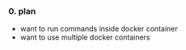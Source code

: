 ### 0. plan

- want to run commands inside docker container
- want to use multiple docker containers
